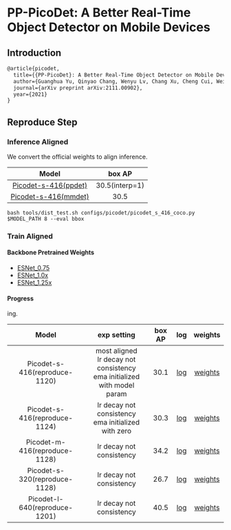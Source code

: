 # PP-PicoDet: A Better Real-Time Object Detector on Mobile Devices

## Introduction

<!-- [ALGORITHM] -->

```latex
@article{picodet,
  title={{PP-PicoDet}: A Better Real-Time Object Detector on Mobile Devices},
  author={Guanghua Yu, Qinyao Chang, Wenyu Lv, Chang Xu, Cheng Cui, Wei Ji, Qingqing Dang, Kaipeng Deng, Guanzhong Wang, Yuning Du, Baohua Lai, Qiwen Liu, Xiaoguang Hu, Dianhai Yu, Yanjun Ma},
  journal={arXiv preprint arXiv:2111.00902},
  year={2021}
}
```

## Reproduce Step

### Inference Aligned

We convert the official weights to align inference.

| Model  | box AP | 
|:---------:|:-------:|
| [Picodet-s-416(ppdet)](https://github.com/PaddlePaddle/PaddleDetection/tree/release/2.3/configs/picodet)| 30.5(interp=1)| 
| [Picodet-s-416(mmdet)](https://drive.google.com/file/d/1XB8JOPz35fCIDyNcT5146UagX4etfQQf/view?usp=sharing) | 30.5| 

```
bash tools/dist_test.sh configs/picodet/picodet_s_416_coco.py $MODEL_PATH 8 --eval bbox 
```

### Train Aligned

#### Backbone Pretrained Weights
- [ESNet_0.75](https://drive.google.com/file/d/1j0Bw8TyTnbwfmGihUdRZ0var4zFLe6W5/view?usp=sharing)
- [ESNet_1.0x](https://drive.google.com/file/d/1oGJTjX0xNzmqgkZWzJsGXRD7_WOZrtkO/view?usp=sharing)
- [ESNet_1.25x](https://drive.google.com/file/d/1-HpycAlBpCsESqMAecyQ6ttwyGlWbpFD/view?usp=sharing)


#### Progress
ing. 

| Model  | exp setting| box AP | log | weights
|:---------:|:-------:|:-------:|:-------:|:-------:|
|Picodet-s-416(reproduce-1120)| most aligned <br>lr decay not consistency <br>ema initialized with model param|30.1| [log](https://drive.google.com/file/d/1KfSAYQHxGNz0btn_BoGWq9nPK4t43T_U/view?usp=sharing)|[weights](https://drive.google.com/file/d/181GANlB8vnvQ2ZAL05ufo8quG0a7aZD8/view?usp=sharing) | 
|Picodet-s-416(reproduce-1124)|lr decay not consistency <br>ema initialized with zero|30.3| [log](https://drive.google.com/file/d/1TpOtKmgoZgiG_s5dR92zc1El6ObbYrTh/view?usp=sharing)|[weights](https://drive.google.com/file/d/14wckQPZtRMfXoXR2iwv-67aRkz8bLSvR/view?usp=sharing) | 
|Picodet-m-416(reproduce-1128)|lr decay not consistency |34.2| [log](https://drive.google.com/file/d/1BWBcHj7SPytCValyjUTICNZ1paqXhRgC/view?usp=sharing)|[weights](https://drive.google.com/file/d/1NHoqetZGdZ0PwxWqMs7Jxgp-YTYInzpE/view?usp=sharing) | 
|Picodet-s-320(reproduce-1128)|lr decay not consistency |26.7| [log](https://drive.google.com/file/d/1cXdvhVQsllRfGRBMLw3n3fCzHSyV1ZYO/view?usp=sharing)|[weights](https://drive.google.com/file/d/12I6RZoqVFA_RJmpC2Atdw71BIgvgCb4B/view?usp=sharing) | 
|Picodet-l-640(reproduce-1201)|lr decay not consistency |40.5| [log](https://drive.google.com/file/d/1XsvF2LpsDA_vY3WgLmuh77cZt1OtDMYr/view?usp=sharing)|[weights](https://drive.google.com/file/d/1dqjoIB87iIVEuJih1khXyQRtM0UjMDe_/view?usp=sharing) | 